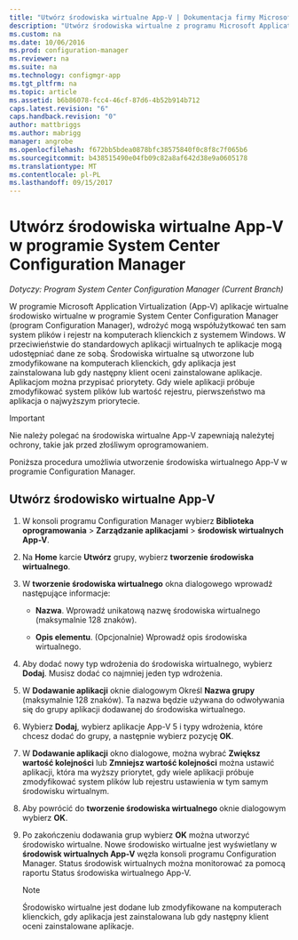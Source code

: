 ```yaml
---
title: "Utwórz środowiska wirtualne App-V | Dokumentacja firmy Microsoft"
description: "Utwórz środowiska wirtualne z programu Microsoft Application Virtualization, więc aplikacje mogą udostępniać dane ze sobą."
ms.custom: na
ms.date: 10/06/2016
ms.prod: configuration-manager
ms.reviewer: na
ms.suite: na
ms.technology: configmgr-app
ms.tgt_pltfrm: na
ms.topic: article
ms.assetid: b6b86078-fcc4-46cf-87d6-4b52b914b712
caps.latest.revision: "6"
caps.handback.revision: "0"
author: mattbriggs
ms.author: mabrigg
manager: angrobe
ms.openlocfilehash: f672bb5bdea0878bfc38575840f0c8f8c7f065b6
ms.sourcegitcommit: b438515490e04fb09c82a8af642d38e9a0605178
ms.translationtype: MT
ms.contentlocale: pl-PL
ms.lasthandoff: 09/15/2017
---
```

# <a name="create-app-v-virtual-environments-in-system-center-configuration-manager"></a>Utwórz środowiska wirtualne App-V w programie System Center Configuration Manager

*Dotyczy: Program System Center Configuration Manager (Current Branch)*

W programie Microsoft Application Virtualization (App-V) aplikacje wirtualne środowisko wirtualne w programie System Center Configuration Manager (program Configuration Manager), wdrożyć mogą współużytkować ten sam system plików i rejestr na komputerach klienckich z systemem Windows. W przeciwieństwie do standardowych aplikacji wirtualnych te aplikacje mogą udostępniać dane ze sobą. Środowiska wirtualne są utworzone lub zmodyfikowane na komputerach klienckich, gdy aplikacja jest zainstalowana lub gdy następny klient oceni zainstalowane aplikacje. Aplikacjom można przypisać priorytety. Gdy wiele aplikacji próbuje zmodyfikować system plików lub wartość rejestru, pierwszeństwo ma aplikacja o najwyższym priorytecie.  

> [!IMPORTANT]  
>  Nie należy polegać na środowiska wirtualne App-V zapewniają należytej ochrony, takie jak przed złośliwym oprogramowaniem.  

 Poniższa procedura umożliwia utworzenie środowiska wirtualnego App-V w programie Configuration Manager.  

## <a name="create-an-app-v-virtual-environment"></a>Utwórz środowisko wirtualne App-V  

1.  W konsoli programu Configuration Manager wybierz **Biblioteka oprogramowania** > **Zarządzanie aplikacjami** > **środowisk wirtualnych App-V**.  

3.  Na **Home** karcie **Utwórz** grupy, wybierz **tworzenie środowiska wirtualnego**.  

4.  W **tworzenie środowiska wirtualnego** okna dialogowego wprowadź następujące informacje:  

    -   **Nazwa**.  Wprowadź unikatową nazwę środowiska wirtualnego (maksymalnie 128 znaków).  

    -   **Opis elementu**. (Opcjonalnie) Wprowadź opis środowiska wirtualnego.  

5.  Aby dodać nowy typ wdrożenia do środowiska wirtualnego, wybierz **Dodaj**. Musisz dodać co najmniej jeden typ wdrożenia.  

6.  W **Dodawanie aplikacji** oknie dialogowym Określ **Nazwa grupy** (maksymalnie 128 znaków). Ta nazwa będzie używana do odwoływania się do grupy aplikacji dodawanej do środowiska wirtualnego.  

7.  Wybierz **Dodaj**, wybierz aplikacje App-V 5 i typy wdrożenia, które chcesz dodać do grupy, a następnie wybierz pozycję **OK**.  

8.  W **Dodawanie aplikacji** okno dialogowe, można wybrać **Zwiększ wartość kolejności** lub **Zmniejsz wartość kolejności** można ustawić aplikacji, która ma wyższy priorytet, gdy wiele aplikacji próbuje zmodyfikować system plików lub rejestru ustawienia w tym samym środowisku wirtualnym.  

9. Aby powrócić do **tworzenie środowiska wirtualnego** oknie dialogowym wybierz **OK**.  

10. Po zakończeniu dodawania grup wybierz **OK** można utworzyć środowisko wirtualne. Nowe środowisko wirtualne jest wyświetlany w **środowisk wirtualnych App-V** węzła konsoli programu Configuration Manager. Status środowisk wirtualnych można monitorować za pomocą raportu Status środowiska wirtualnego App-V.  

    > [!NOTE]  
    >  Środowisko wirtualne jest dodane lub zmodyfikowane na komputerach klienckich, gdy aplikacja jest zainstalowana lub gdy następny klient oceni zainstalowane aplikacje.  
